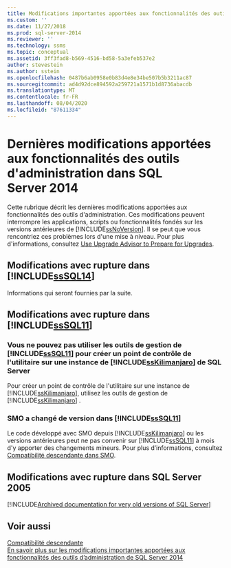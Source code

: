 ```yaml
---
title: Modifications importantes apportées aux fonctionnalités des outils d’administration de SQL Server 2014 | Microsoft Docs
ms.custom: ''
ms.date: 11/27/2018
ms.prod: sql-server-2014
ms.reviewer: ''
ms.technology: ssms
ms.topic: conceptual
ms.assetid: 3ff3fad8-b569-4516-bd58-5a3efeb537e2
author: stevestein
ms.author: sstein
ms.openlocfilehash: 0487b6ab0958e0b83d4e8e34be507b5b3211ac87
ms.sourcegitcommit: ad4d92dce894592a259721a1571b1d8736abacdb
ms.translationtype: MT
ms.contentlocale: fr-FR
ms.lasthandoff: 08/04/2020
ms.locfileid: "87611334"
---
```

# <a name="breaking-changes-to-management-tools-features-in-sql-server-2014"></a>Dernières modifications apportées aux fonctionnalités des outils d'administration dans SQL Server 2014
  Cette rubrique décrit les dernières modifications apportées aux fonctionnalités des outils d'administration. Ces modifications peuvent interrompre les applications, scripts ou fonctionnalités fondés sur les versions antérieures de [!INCLUDE[ssNoVersion](../includes/ssnoversion-md.md)]. Il se peut que vous rencontriez ces problèmes lors d'une mise à niveau. Pour plus d'informations, consultez [Use Upgrade Advisor to Prepare for Upgrades](../../2014/sql-server/install/use-upgrade-advisor-to-prepare-for-upgrades.md).  
  
## <a name="breaking-changes-in-sssql14"></a>Modifications avec rupture dans [!INCLUDE[ssSQL14](../includes/sssql14-md.md)]  
 Informations qui seront fournies par la suite.  
  
## <a name="breaking-changes-in-sssql11"></a>Modifications avec rupture dans [!INCLUDE[ssSQL11](../includes/sssql11-md.md)]  
  
### <a name="you-cannot-use-sssql11-management-tools-to-create-a-utility-control-point-on-a-sskilimanjaro-instance-of-sql-server"></a>Vous ne pouvez pas utiliser les outils de gestion de [!INCLUDE[ssSQL11](../includes/sssql11-md.md)] pour créer un point de contrôle de l'utilitaire sur une instance de [!INCLUDE[ssKilimanjaro](../includes/sskilimanjaro-md.md)] de SQL Server  
 Pour créer un point de contrôle de l'utilitaire sur une instance de [!INCLUDE[ssKilimanjaro](../includes/sskilimanjaro-md.md)], utilisez les outils de gestion de [!INCLUDE[ssKilimanjaro](../includes/sskilimanjaro-md.md)] .  
  
### <a name="smo-has-been-reversioned-in-sssql11"></a>SMO a changé de version dans [!INCLUDE[ssSQL11](../includes/sssql11-md.md)]  
 Le code développé avec SMO depuis [!INCLUDE[ssKilimanjaro](../includes/sskilimanjaro-md.md)] ou les versions antérieures peut ne pas convenir sur [!INCLUDE[ssSQL11](../includes/sssql11-md.md)] à mois d'y apporter des changements mineurs. Pour plus d’informations, consultez [Compatibilité descendante dans SMO](../relational-databases/server-management-objects-smo/backward-compatibility-in-smo.md).  

## <a name="breaking-changes-in-sql-server-2005"></a><a name="previous-versions"></a>Modifications avec rupture dans SQL Server 2005  

[!INCLUDE[Archived documentation for very old versions of SQL Server](../includes/paragraph-content/previous-versions-archive-documentation-sql-server.md)]

## <a name="see-also"></a>Voir aussi  
 [Compatibilité descendante](../../2014/getting-started/backward-compatibility.md)  
 [En savoir plus sur les modifications importantes apportées aux fonctionnalités des outils d’administration de SQL Server 2014](breaking-changes-to-database-engine-features-in-sql-server-2016.md?view=sql-server-2014)  
  
  

